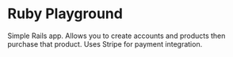 Ruby Playground
===============

Simple Rails app. Allows you to create accounts and products then purchase that product. Uses Stripe for payment integration.